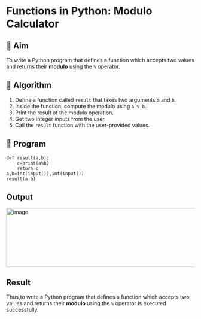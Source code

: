 # Functions in Python: Modulo Calculator

## 🎯 Aim
To write a Python program that defines a function which accepts two values and returns their **modulo** using the `%` operator.

## 🧠 Algorithm
1. Define a function called `result` that takes two arguments `a` and `b`.
2. Inside the function, compute the modulo using `a % b`.
3. Print the result of the modulo operation.
4. Get two integer inputs from the user.
5. Call the `result` function with the user-provided values.

## 🧾 Program

```
def result(a,b):
    c=print(a%b)
    return c
a,b=int(input()),int(input())
result(a,b)

```

## Output
<img width="1557" height="157" alt="image" src="https://github.com/user-attachments/assets/ed36a7c5-5b7f-4b30-9476-47695ca03fa7" />


## Result
Thus,to write a Python program that defines a function which accepts two values and returns their **modulo** using the `%` operator is executed successfully.

